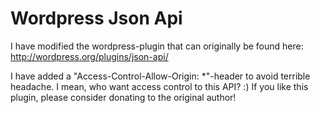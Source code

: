 Wordpress Json Api
===

I have modified the wordpress-plugin that can originally be found here:
http://wordpress.org/plugins/json-api/

I have added a "Access-Control-Allow-Origin: *"-header to avoid terrible headache. I mean, who want access control to this API? :)
If you like this plugin, please consider donating to the original author!